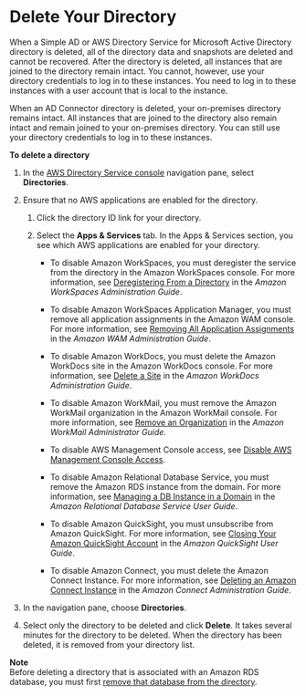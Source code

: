 # Delete Your Directory<a name="cloud_delete"></a>

When a Simple AD or AWS Directory Service for Microsoft Active Directory directory is deleted, all of the directory data and snapshots are deleted and cannot be recovered\. After the directory is deleted, all instances that are joined to the directory remain intact\. You cannot, however, use your directory credentials to log in to these instances\. You need to log in to these instances with a user account that is local to the instance\.

When an AD Connector directory is deleted, your on\-premises directory remains intact\. All instances that are joined to the directory also remain intact and remain joined to your on\-premises directory\. You can still use your directory credentials to log in to these instances\.

**To delete a directory**

1. In the [AWS Directory Service console](https://console.aws.amazon.com/directoryservice/) navigation pane, select **Directories**\.

1. Ensure that no AWS applications are enabled for the directory\.

   1. Click the directory ID link for your directory\.

   1. Select the **Apps & Services** tab\. In the Apps & Services section, you see which AWS applications are enabled for your directory\.

      + To disable Amazon WorkSpaces, you must deregister the service from the directory in the Amazon WorkSpaces console\. For more information, see [Deregistering From a Directory](http://alpha-docs-aws.amazon.com/workspaces/latest/adminguide/registration.html#deregister_directory) in the *Amazon WorkSpaces Administration Guide*\.

      + To disable Amazon WorkSpaces Application Manager, you must remove all application assignments in the Amazon WAM console\. For more information, see [Removing All Application Assignments](http://alpha-docs-aws.amazon.com/wam/latest/adminguide/remove_all_assignments.html) in the *Amazon WAM Administration Guide*\.

      + To disable Amazon WorkDocs, you must delete the Amazon WorkDocs site in the Amazon WorkDocs console\. For more information, see [Delete a Site](http://alpha-docs-aws.amazon.com/workdocs/latest/adminguide/admin_console.html#manage_deactivate) in the *Amazon WorkDocs Administration Guide*\.

      + To disable Amazon WorkMail, you must remove the Amazon WorkMail organization in the Amazon WorkMail console\. For more information, see [Remove an Organization](http://alpha-docs-aws.amazon.com/workmail/latest/adminguide/remove_organization.html) in the *Amazon WorkMail Administrator Guide*\.

      + To disable AWS Management Console access, see [Disable AWS Management Console Access](aws_console_access.md#console_disable)\.

      + To disable Amazon Relational Database Service, you must remove the Amazon RDS instance from the domain\. For more information, see [Managing a DB Instance in a Domain](http://docs.aws.amazon.com/AmazonRDS/latest/UserGuide/USER_SQLServerWinAuth.html#USER_SQLServerWinAuth.Managing) in the *Amazon Relational Database Service User Guide*\.

      + To disable Amazon QuickSight, you must unsubscribe from Amazon QuickSight\. For more information, see [Closing Your Amazon QuickSight Account](http://docs.aws.amazon.com/quicksight/latest/user/closing-account.html) in the *Amazon QuickSight User Guide*\.

      + To disable Amazon Connect, you must delete the Amazon Connect Instance\. For more information, see [Deleting an Amazon Connect Instance](http://docs.aws.amazon.com/connect/latest/adminguide/gettingstarted.html#delete-instance) in the *Amazon Connect Administration Guide*\.

1. In the navigation pane, choose **Directories**\.

1. Select only the directory to be deleted and click **Delete**\. It takes several minutes for the directory to be deleted\. When the directory has been deleted, it is removed from your directory list\.

**Note**  
Before deleting a directory that is associated with an Amazon RDS database, you must first [remove that database from the directory](http://alpha-docs-aws.amazon.com/AmazonRDS/latest/UserGuide/USER_SQLServerWinAuth.html)\.